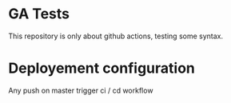 # GA Tests

This repository is only about github actions, testing some syntax.

# Deployement configuration

Any push on master trigger ci / cd workflow
